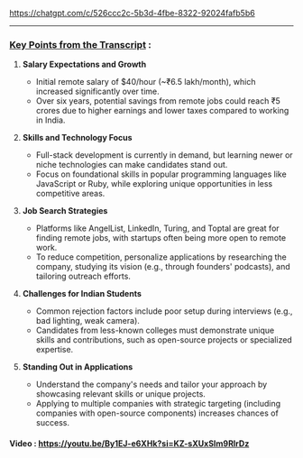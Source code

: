 

https://chatgpt.com/c/526ccc2c-5b3d-4fbe-8322-92024fafb5b6

---
### [Key Points from the Transcript](https://chatgpt.com/c/673a0e94-7fcc-800c-bf56-2bf221a0299e) :

1. **Salary Expectations and Growth**  
   - Initial remote salary of $40/hour (~₹6.5 lakh/month), which increased significantly over time.  
   - Over six years, potential savings from remote jobs could reach ₹5 crores due to higher earnings and lower taxes compared to working in India.

2. **Skills and Technology Focus**  
   - Full-stack development is currently in demand, but learning newer or niche technologies can make candidates stand out.  
   - Focus on foundational skills in popular programming languages like JavaScript or Ruby, while exploring unique opportunities in less competitive areas.

3. **Job Search Strategies**  
   - Platforms like AngelList, LinkedIn, Turing, and Toptal are great for finding remote jobs, with startups often being more open to remote work.  
   - To reduce competition, personalize applications by researching the company, studying its vision (e.g., through founders' podcasts), and tailoring outreach efforts.

4. **Challenges for Indian Students**  
   - Common rejection factors include poor setup during interviews (e.g., bad lighting, weak camera).  
   - Candidates from less-known colleges must demonstrate unique skills and contributions, such as open-source projects or specialized expertise.

5. **Standing Out in Applications**  
   - Understand the company's needs and tailor your approach by showcasing relevant skills or unique projects.  
   - Applying to multiple companies with strategic targeting (including companies with open-source components) increases chances of success.

#### Video : https://youtu.be/By1EJ-e6XHk?si=KZ-sXUxSIm9RlrDz 
